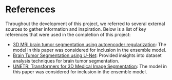 # References

Throughout the development of this project, we referred to several external sources to gather information and inspiration. Below is a list of key references that were used in the completion of this project:

* [3D MRI brain tumor segmentation using autoencoder regularization](https://arxiv.org/pdf/1810.11654): The model in this paper was considered for inclusion in the ensemble model.
* [Brain Tumor Segmentation using U-Net](https://www.kaggle.com/code/zeeshanlatif/brain-tumor-segmentation-using-u-net#6.-DataGenerator): Provided insights into dataset analysis techniques for brain tumor segmentation.
* [UNETR: Transformers for 3D Medical Image Segmentation](https://arxiv.org/pdf/2103.10504): The model in this paper was considered for inclusion in the ensemble model.
